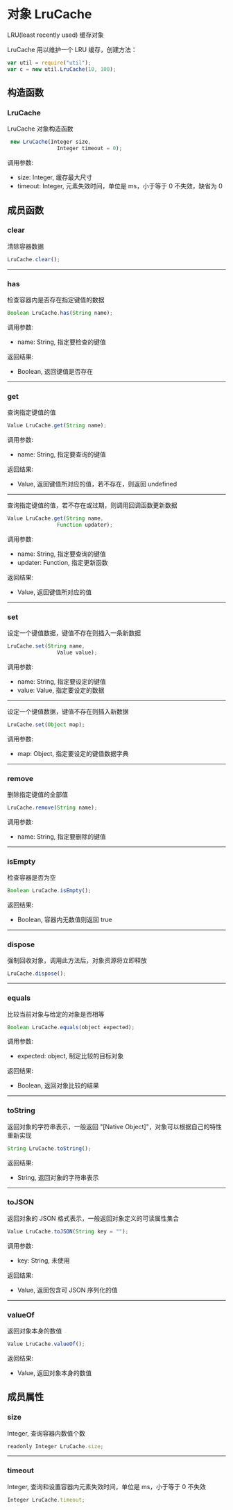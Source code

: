 # 对象 LruCache
LRU(least recently used) 缓存对象

LruCache 用以维护一个 LRU 缓存，创建方法：
```JavaScript
var util = require("util");
var c = new util.LruCache(10, 100);
```

## 构造函数
        
### LruCache
LruCache 对象构造函数
```JavaScript
 new LruCache(Integer size,
                Integer timeout = 0);
```

调用参数:
* size: Integer, 缓存最大尺寸
* timeout: Integer, 元素失效时间，单位是 ms，小于等于 0 不失效，缺省为 0

## 成员函数
        
### clear
清除容器数据
```JavaScript
LruCache.clear();
```

--------------------------
### has
检查容器内是否存在指定键值的数据
```JavaScript
Boolean LruCache.has(String name);
```

调用参数:
* name: String, 指定要检查的键值

返回结果:
* Boolean, 返回键值是否存在

--------------------------
### get
查询指定键值的值
```JavaScript
Value LruCache.get(String name);
```

调用参数:
* name: String, 指定要查询的键值

返回结果:
* Value, 返回键值所对应的值，若不存在，则返回 undefined

--------------------------
查询指定键值的值，若不存在或过期，则调用回调函数更新数据
```JavaScript
Value LruCache.get(String name,
                Function updater);
```

调用参数:
* name: String, 指定要查询的键值
* updater: Function, 指定更新函数

返回结果:
* Value, 返回键值所对应的值

--------------------------
### set
设定一个键值数据，键值不存在则插入一条新数据
```JavaScript
LruCache.set(String name,
                Value value);
```

调用参数:
* name: String, 指定要设定的键值
* value: Value, 指定要设定的数据

--------------------------
设定一个键值数据，键值不存在则插入新数据
```JavaScript
LruCache.set(Object map);
```

调用参数:
* map: Object, 指定要设定的键值数据字典

--------------------------
### remove
删除指定键值的全部值
```JavaScript
LruCache.remove(String name);
```

调用参数:
* name: String, 指定要删除的键值

--------------------------
### isEmpty
检查容器是否为空
```JavaScript
Boolean LruCache.isEmpty();
```

返回结果:
* Boolean, 容器内无数值则返回 true

--------------------------
### dispose
强制回收对象，调用此方法后，对象资源将立即释放
```JavaScript
LruCache.dispose();
```

--------------------------
### equals
比较当前对象与给定的对象是否相等
```JavaScript
Boolean LruCache.equals(object expected);
```

调用参数:
* expected: object, 制定比较的目标对象

返回结果:
* Boolean, 返回对象比较的结果

--------------------------
### toString
返回对象的字符串表示，一般返回 "[Native Object]"，对象可以根据自己的特性重新实现
```JavaScript
String LruCache.toString();
```

返回结果:
* String, 返回对象的字符串表示

--------------------------
### toJSON
返回对象的 JSON 格式表示，一般返回对象定义的可读属性集合
```JavaScript
Value LruCache.toJSON(String key = "");
```

调用参数:
* key: String, 未使用

返回结果:
* Value, 返回包含可 JSON 序列化的值

--------------------------
### valueOf
返回对象本身的数值
```JavaScript
Value LruCache.valueOf();
```

返回结果:
* Value, 返回对象本身的数值

## 成员属性
        
### size
Integer, 查询容器内数值个数
```JavaScript
readonly Integer LruCache.size;
```

--------------------------
### timeout
Integer, 查询和设置容器内元素失效时间，单位是 ms，小于等于 0 不失效
```JavaScript
Integer LruCache.timeout;
```

